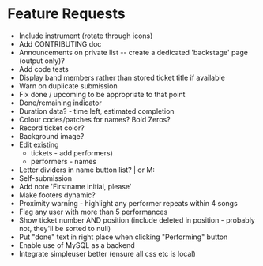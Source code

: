 Feature Requests
================

* Include instrument (rotate through icons)
* Add CONTRIBUTING doc
* Announcements on private list -- create a dedicated 'backstage' page (output only)?
* Add code tests
* Display band members rather than stored ticket title if available
* Warn on duplicate submission
* Fix done / upcoming to be appropriate to that point
* Done/remaining indicator
* Duration data? - time left, estimated completion
* Colour codes/patches for names? Bold Zeros?
* Record ticket color?
* Background image?
* Edit existing
    * tickets - add performers)
    * performers - names
* Letter dividers in name button list? | or M:
* Self-submission
* Add note 'Firstname initial, please'
* Make footers dynamic?
* Proximity warning - highlight any performer repeats within 4 songs
* Flag any user with more than 5 performances
* Show ticket number AND position (include deleted in position - probably not, they'll be sorted to null)
* Put "done" text in right place when clicking "Performing" button
* Enable use of MySQL as a backend
* Integrate simpleuser better (ensure all css etc is local)